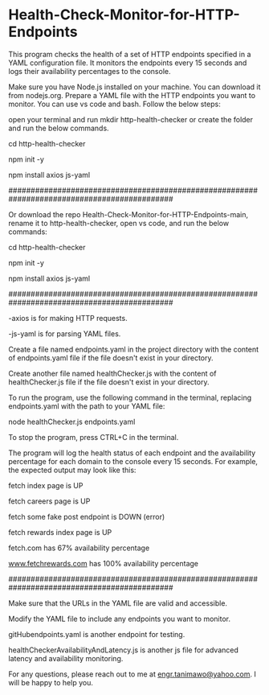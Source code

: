 # Health-Check-Monitor-for-HTTP-Endpoints

This program checks the health of a set of HTTP endpoints specified in a YAML configuration file. It monitors the endpoints every 15 seconds and logs their availability percentages to the console.

Make sure you have Node.js installed on your machine. You can download it from nodejs.org.
Prepare a YAML file with the HTTP endpoints you want to monitor. You can use vs code and bash. Follow the below steps:


open your terminal and run mkdir http-health-checker or create the folder and run the below commands.

cd http-health-checker

npm init -y

npm install axios js-yaml

#############################################################################################

Or download the repo Health-Check-Monitor-for-HTTP-Endpoints-main, rename it to http-health-checker, open vs code, and run the below commands:


cd http-health-checker

npm init -y

npm install axios js-yaml

#############################################################################################

-axios is for making HTTP requests.

-js-yaml is for parsing YAML files.

Create a file named endpoints.yaml in the project directory with the content of endpoints.yaml file if the file doesn't exist in your directory.

Create another file named healthChecker.js with the content of healthChecker.js file if the file doesn't exist in your directory.

To run the program, use the following command in the terminal, replacing endpoints.yaml with the path to your YAML file:

node healthChecker.js endpoints.yaml

To stop the program, press CTRL+C in the terminal.

The program will log the health status of each endpoint and the availability percentage for each domain to the console every 15 seconds. For example, the expected output may look like this:

fetch index page is UP

fetch careers page is UP

fetch some fake post endpoint is DOWN (error)

fetch rewards index page is UP

fetch.com has 67% availability percentage

www.fetchrewards.com has 100% availability percentage


#############################################################################################


Make sure that the URLs in the YAML file are valid and accessible.

Modify the YAML file to include any endpoints you want to monitor.

gitHubendpoints.yaml is another endpoint for testing.

healthCheckerAvailabilityAndLatency.js is another js file for advanced latency and availability monitoring.

For any questions, please reach out to me at engr.tanimawo@yahoo.com. I will be happy to help you.

